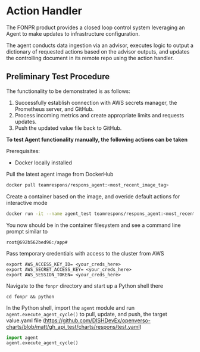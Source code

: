 # Action Handler
The FONPR product provides a closed loop control system leveraging an Agent to make updates to infrastructure configuration.

The agent conducts data ingestion via an advisor, executes logic to output a dictionary of requested actions based on the advisor outputs, and updates the controlling document in its remote repo using the action handler.

## Preliminary Test Procedure
The functionality to be demonstrated is as follows:
1. Successfully establish connection with AWS secrets manager, the Prometheus server, and GitHub.
2. Process incoming metrics and create appropriate limits and requests updates.
3. Push the updated value file back to GitHub.

**To test Agent functionality manually, the following actions can be taken**

Prerequisites:
* Docker locally installed


Pull the latest agent image from DockerHub

```bash
docker pull teamrespons/respons_agent:<most_recent_image_tag>
```

Create a container based on the image, and overide default actions for interactive mode

```bash
docker run -it --name agent_test teamrespons/respons_agent:<most_recent_image_tag> bash
```
You now should be in the container filesystem and see a command line prompt similar to

`root@692b562bed96:/app# `

Pass temporary credentials with access to the cluster from AWS

```console
export AWS_ACCESS_KEY_ID= <your_creds_here>
export AWS_SECRET_ACCESS_KEY= <your_creds_here>
export AWS_SESSION_TOKEN= <your_creds_here>
```

Navigate to the `fonpr` directory and start up a Python shell there

`cd fonpr && python`

In the Python shell, import the `agent` module and run `agent.execute_agent_cycle()` to pull, update, and push, the target value.yaml file (https://github.com/DISHDevEx/openverso-charts/blob/matt/gh_api_test/charts/respons/test.yaml)

```python
import agent
agent.execute_agent_cycle()
```